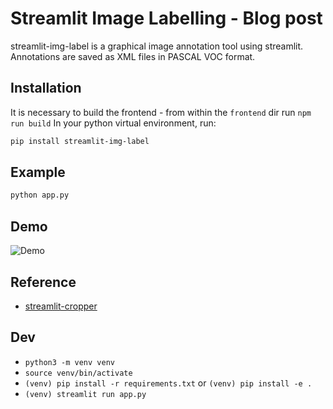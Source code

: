 # Streamlit Image Labelling - Blog post

streamlit-img-label is a graphical image annotation tool using streamlit. Annotations are saved as XML files in PASCAL VOC format.

## Installation
It is necessary to build the frontend - from within the `frontend` dir run `npm run build`
In your python virtual environment, run:

```sh
pip install streamlit-img-label
```

## Example
```sh
python app.py
```

## Demo
![Demo](asset/st_img_label.gif)

## Reference

- [streamlit-cropper](https://github.com/turner-anderson/streamlit-cropper)

## Dev

* `python3 -m venv venv`
* `source venv/bin/activate`
* `(venv) pip install -r requirements.txt` or `(venv) pip install -e .`
* `(venv) streamlit run app.py`